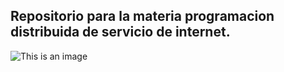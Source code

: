## Repositorio para la materia programacion distribuida de servicio de internet.
![This is an image](https://portal.ucol.mx/content/micrositios/188/image/Escudo2021/Dos_lineas/UdeC_2L_392.png)